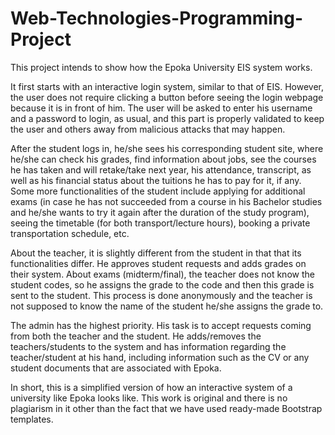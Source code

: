 # Web-Technologies-Programming-Project
This project intends to show how the Epoka University EIS system works.



It first starts with an interactive login system, similar to that of EIS. However, the user does not require clicking a button before seeing the login webpage because it is in front of him.  The user will be asked to enter his username and a password to login, as usual, and this part is properly validated to keep the user and others away from malicious attacks that may happen.

After the student logs in, he/she sees his corresponding student site, where he/she can check his grades, find information about jobs, see the courses he has taken and will retake/take next year,  his attendance, transcript, as well as his financial status about the tuitions he has to pay for it, if any. Some more functionalities of the student include applying for additional exams (in case he has not succeeded from a course in his Bachelor studies and he/she wants to try it again after the duration of the study program), seeing the timetable (for both transport/lecture hours), booking a private transportation schedule, etc.

About the teacher, it is slightly different from the student in that that its functionalities differ. He approves student requests and adds grades on their system. About exams (midterm/final), the teacher does not know the student codes, so he assigns the grade to the code and then this grade is sent to the student. This process is done anonymously and the teacher is not supposed to know the name of the student he/she assigns the grade to.

The admin has the highest priority. His task is to accept requests coming from both the teacher and the student. He adds/removes the teachers/students to the system and has information regarding the teacher/student at his hand, including information such as the CV or any student documents that are associated with Epoka.

In short, this is a simplified version of how an interactive system of a university like Epoka looks like. This work is original and there is no plagiarism in it other than the fact that we have used ready-made Bootstrap templates. 
